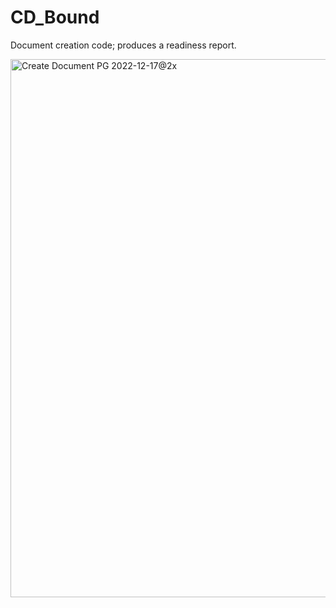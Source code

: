 # CD_Bound
Document creation code; produces a readiness report.

<img width="861" alt="Create Document PG 2022-12-17@2x" src="https://user-images.githubusercontent.com/7225211/208793152-79c30a73-32a8-48ca-b814-55a99f1b6610.png">
